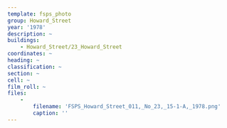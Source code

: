 ```yaml
---
template: fsps_photo
group: Howard_Street
year: '1978'
description: ~
buildings:
    - Howard_Street/23_Howard_Street
coordinates: ~
heading: ~
classification: ~
section: ~
cell: ~
film_roll: ~
files:
    -
        filename: 'FSPS_Howard_Street_011,_No_23,_15-1-A,_1978.png'
        caption: ''
---
```

